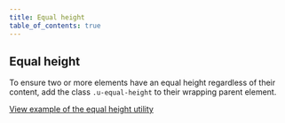 ```yaml
---
title: Equal height
table_of_contents: true
---
```


## Equal height

To ensure two or more elements have an equal height regardless of their content, add the class `.u-equal-height` to their wrapping parent element.

<a href="https://vanilla-framework.github.io/vanilla-framework/examples/utilities/equal-height/"
    class="js-example">
    View example of the equal height utility
</a>
